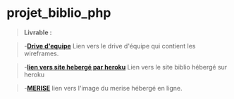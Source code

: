 projet_biblio_php
================================

>**Livrable :**

>-**[Drive d'equipe](https://docs.google.com/spreadsheets/d/1Ykhp-2nql3hpZelgMINlQQekDRt7UqxC5fS5EsgJxIg/edit?usp=sharing)**
Lien vers le drive d'équipe qui contient les wireframes.

>-**[lien vers site hebergé par heroku](https://projetbiblio.herokuapp.com/)**
Lien vers le site biblio hébergé sur heroku 

>-**[MERISE](http://hpics.li/de00a32)**
lien vers l'image du merise hébergé en ligne.